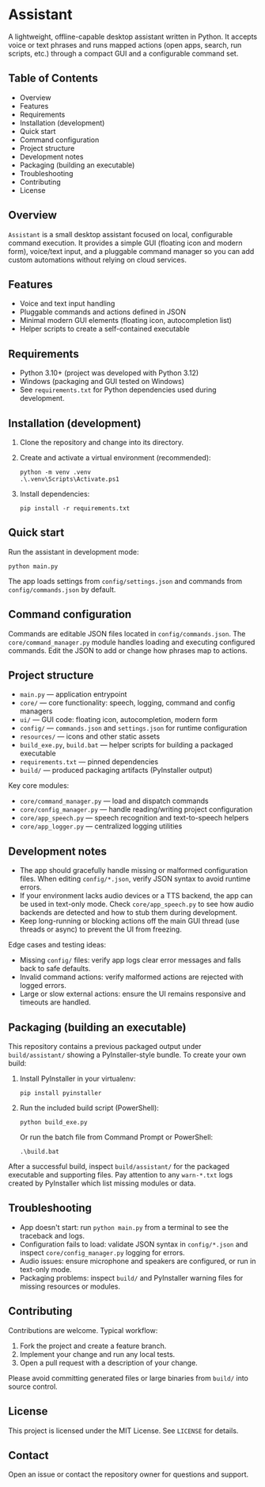 # Assistant

A lightweight, offline-capable desktop assistant written in Python. It accepts voice or text phrases and runs mapped actions (open apps, search, run scripts, etc.) through a compact GUI and a configurable command set.

## Table of Contents

- Overview
- Features
- Requirements
- Installation (development)
- Quick start
- Command configuration
- Project structure
- Development notes
- Packaging (building an executable)
- Troubleshooting
- Contributing
- License

## Overview

`Assistant` is a small desktop assistant focused on local, configurable command execution. It provides a simple GUI (floating icon and modern form), voice/text input, and a pluggable command manager so you can add custom automations without relying on cloud services.

## Features

- Voice and text input handling
- Pluggable commands and actions defined in JSON
- Minimal modern GUI elements (floating icon, autocompletion list)
- Helper scripts to create a self-contained executable

## Requirements

- Python 3.10+ (project was developed with Python 3.12)
- Windows (packaging and GUI tested on Windows)
- See `requirements.txt` for Python dependencies used during development.

## Installation (development)

1. Clone the repository and change into its directory.

2. Create and activate a virtual environment (recommended):

   ```
   python -m venv .venv
   .\.venv\Scripts\Activate.ps1
   ```

3. Install dependencies:

   ```
   pip install -r requirements.txt
   ```

## Quick start

Run the assistant in development mode:

```
python main.py
```

The app loads settings from `config/settings.json` and commands from `config/commands.json` by default.

## Command configuration

Commands are editable JSON files located in `config/commands.json`. The `core/command_manager.py` module handles loading and executing configured commands. Edit the JSON to add or change how phrases map to actions.

## Project structure

- `main.py` — application entrypoint
- `core/` — core functionality: speech, logging, command and config managers
- `ui/` — GUI code: floating icon, autocompletion, modern form
- `config/` — `commands.json` and `settings.json` for runtime configuration
- `resources/` — icons and other static assets
- `build_exe.py`, `build.bat` — helper scripts for building a packaged executable
- `requirements.txt` — pinned dependencies
- `build/` — produced packaging artifacts (PyInstaller output)

Key core modules:

- `core/command_manager.py` — load and dispatch commands
- `core/config_manager.py` — handle reading/writing project configuration
- `core/app_speech.py` — speech recognition and text-to-speech helpers
- `core/app_logger.py` — centralized logging utilities

## Development notes

- The app should gracefully handle missing or malformed configuration files. When editing `config/*.json`, verify JSON syntax to avoid runtime errors.
- If your environment lacks audio devices or a TTS backend, the app can be used in text-only mode. Check `core/app_speech.py` to see how audio backends are detected and how to stub them during development.
- Keep long-running or blocking actions off the main GUI thread (use threads or async) to prevent the UI from freezing.

Edge cases and testing ideas:

- Missing `config/` files: verify app logs clear error messages and falls back to safe defaults.
- Invalid command actions: verify malformed actions are rejected with logged errors.
- Large or slow external actions: ensure the UI remains responsive and timeouts are handled.

## Packaging (building an executable)

This repository contains a previous packaged output under `build/assistant/` showing a PyInstaller-style bundle. To create your own build:

1. Install PyInstaller in your virtualenv:

   ```
   pip install pyinstaller
   ```

2. Run the included build script (PowerShell):

   ```
   python build_exe.py
   ```

   Or run the batch file from Command Prompt or PowerShell:

   ```
   .\build.bat
   ```

After a successful build, inspect `build/assistant/` for the packaged executable and supporting files. Pay attention to any `warn-*.txt` logs created by PyInstaller which list missing modules or data.

## Troubleshooting

- App doesn't start: run `python main.py` from a terminal to see the traceback and logs.
- Configuration fails to load: validate JSON syntax in `config/*.json` and inspect `core/config_manager.py` logging for errors.
- Audio issues: ensure microphone and speakers are configured, or run in text-only mode.
- Packaging problems: inspect `build/` and PyInstaller warning files for missing resources or modules.

## Contributing

Contributions are welcome. Typical workflow:

1. Fork the project and create a feature branch.
2. Implement your change and run any local tests.
3. Open a pull request with a description of your change.

Please avoid committing generated files or large binaries from `build/` into source control.

## License

This project is licensed under the MIT License. See `LICENSE` for details.

## Contact

Open an issue or contact the repository owner for questions and support.
